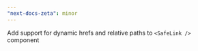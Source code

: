 ```yaml
---
"next-docs-zeta": minor
---
```


Add support for dynamic hrefs and relative paths to `<SafeLink />` component
